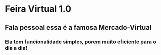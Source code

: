 <h1>Feira Virtual 1.0</h1>
<h2>Fala pessoal essa é a famosa Mercado-Virtual</h2>

<h3>Ela tem funcionalidade simples, porem muito eficiente para o dia a dia!</h3>
